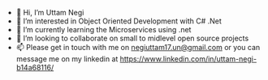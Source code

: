 - 👋 Hi, I’m Uttam Negi
- 👀 I’m interested in Object Oriented Development with C# .Net
- 🌱 I’m currently learning the Microservices using .net
- 💞️ I’m looking to collaborate on small to midlevel open source projects
- 📫 Please get in touch with me on negiuttam17.un@gmail.com or you can message me on my linkedin at https://www.linkedin.com/in/uttam-negi-b14a68116/

<!---
negiuttam17/negiuttam17 is a ✨ special ✨ repository because its `README.md` (this file) appears on your GitHub profile.
You can click the Preview link to take a look at your changes.
--->
